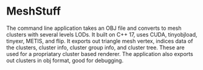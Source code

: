 # MeshStuff

The command line application takes an OBJ file and converts to mesh clusters with several levels LODs. It built on C++ 17, uses CUDA, tinyobjload, tinyexr, METIS, and flip. 
It exports out triangle mesh vertex, indices data of the clusters, cluster info, cluster group info, and cluster tree. These are used for a propriatary cluster based renderer. The application also
exports out clusters in obj format, good for debugging. 
